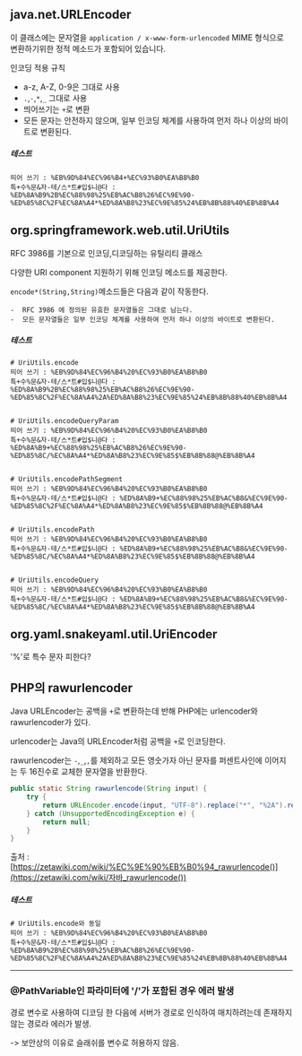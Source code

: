 ## java.net.URLEncoder

이 클래스에는 문자열을 `application / x-www-form-urlencoded` MIME 형식으로 변환하기위한 정적 메소드가 포함되어 있습니다.

인코딩 적용 규칙

- a-z, A-Z, 0-9은 그대로 사용
- `.`,`-`,`*`,`_` 그대로 사용
- 띄어쓰기는 `+`로 변환
- 모든 문자는 안전하지 않으며, 일부 인코딩 체계를 사용하여 먼저 하나 이상의 바이트로 변환된다.

##### 테스트

```
띄어 쓰기 : %EB%9D%84%EC%96%B4+%EC%93%B0%EA%B8%B0
특+수%문&자-테/스*트#입$니@다 : %ED%8A%B9%2B%EC%88%98%25%EB%AC%B8%26%EC%9E%90-%ED%85%8C%2F%EC%8A%A4*%ED%8A%B8%23%EC%9E%85%24%EB%8B%88%40%EB%8B%A4
```



## org.springframework.web.util.UriUtils

 RFC 3986를 기본으로 인코딩,디코딩하는 유틸리티 클래스

다양한 URI component 지원하기 위해 인코딩 메소드를 제공한다.

`encode*(String,String)`메소드들은 다음과 같이 작동한다.

	-  RFC 3986 에 정의된 유효한 문자열들은 그대로 남는다.
	-  모든 문자열들은 일부 인코딩 체계를 사용하여 먼저 하나 이상의 바이트로 변환된다.



##### 테스트

```
# UriUtils.encode
띄어 쓰기 : %EB%9D%84%EC%96%B4%20%EC%93%B0%EA%B8%B0
특+수%문&자-테/스*트#입$니@다 : %ED%8A%B9%2B%EC%88%98%25%EB%AC%B8%26%EC%9E%90-%ED%85%8C%2F%EC%8A%A4%2A%ED%8A%B8%23%EC%9E%85%24%EB%8B%88%40%EB%8B%A4


# UriUtils.encodeQueryParam
띄어 쓰기 : %EB%9D%84%EC%96%B4%20%EC%93%B0%EA%B8%B0
특+수%문&자-테/스*트#입$니@다 : %ED%8A%B9+%EC%88%98%25%EB%AC%B8%26%EC%9E%90-%ED%85%8C/%EC%8A%A4*%ED%8A%B8%23%EC%9E%85$%EB%8B%88@%EB%8B%A4


# UriUtils.encodePathSegment
띄어 쓰기 : %EB%9D%84%EC%96%B4%20%EC%93%B0%EA%B8%B0
특+수%문&자-테/스*트#입$니@다 : %ED%8A%B9+%EC%88%98%25%EB%AC%B8&%EC%9E%90-%ED%85%8C%2F%EC%8A%A4*%ED%8A%B8%23%EC%9E%85$%EB%8B%88@%EB%8B%A4


# UriUtils.encodePath
띄어 쓰기 : %EB%9D%84%EC%96%B4%20%EC%93%B0%EA%B8%B0
특+수%문&자-테/스*트#입$니@다 : %ED%8A%B9+%EC%88%98%25%EB%AC%B8&%EC%9E%90-%ED%85%8C/%EC%8A%A4*%ED%8A%B8%23%EC%9E%85$%EB%8B%88@%EB%8B%A4


# UriUtils.encodeQuery
띄어 쓰기 : %EB%9D%84%EC%96%B4%20%EC%93%B0%EA%B8%B0
특+수%문&자-테/스*트#입$니@다 : %ED%8A%B9+%EC%88%98%25%EB%AC%B8&%EC%9E%90-%ED%85%8C/%EC%8A%A4*%ED%8A%B8%23%EC%9E%85$%EB%8B%88@%EB%8B%A4

```



## org.yaml.snakeyaml.util.UriEncoder

'%'로 특수 문자 피한다?



## PHP의 rawurlencoder

Java URLEncoder는 공백을 `+`로 변환하는데 반해 PHP에는 urlencoder와 rawurlencoder가 있다.

urlencoder는 Java의 URLEncoder처럼 공백을 `+`로 인코딩한다.

rawurlencoder는 `-`,`_`,`,`를 제외하고 모든 영숫가자 아닌 문자를 퍼센트사인에 이어지는 두 16진수로 교체한 문자열을 반환한다.

```java
public static String rawurlencode(String input) {
	try {
		return URLEncoder.encode(input, "UTF-8").replace("*", "%2A").replace("+", "%20").replace("%7E", "~");
	} catch (UnsupportedEncodingException e) {
		return null;
	}
}
```

출처 :  [https://zetawiki.com/wiki/%EC%9E%90%EB%B0%94_rawurlencode()](https://zetawiki.com/wiki/자바_rawurlencode()) 

##### 테스트

```
# UriUtils.encode와 동일
띄어 쓰기 : %EB%9D%84%EC%96%B4%20%EC%93%B0%EA%B8%B0
특+수%문&자-테/스*트#입$니@다 : %ED%8A%B9%2B%EC%88%98%25%EB%AC%B8%26%EC%9E%90-%ED%85%8C%2F%EC%8A%A4%2A%ED%8A%B8%23%EC%9E%85%24%EB%8B%88%40%EB%8B%A4
```



------

### @PathVariable인 파라미터에 '/'가 포함된 경우 에러 발생

경로 변수로 사용하여 디코딩 한 다음에 서버가 경로로 인식하여 매치하려는데 존재하지 않는 경로라 에러가 발생.

-> 보안상의 이유로 슬래쉬를 변수로 허용하지 않음.